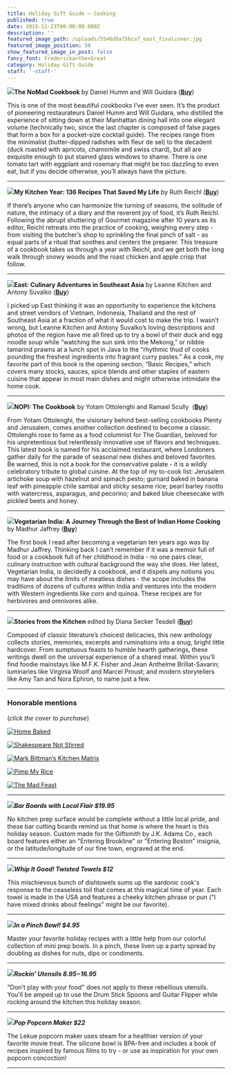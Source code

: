 ```yaml
---
title: Holiday Gift Guide — Cooking
published: true
date: 2015-11-23T00:00:00.000Z
description: ''
featured_image_path: /uploads/5546d9a756ca7_east_finalcover.jpg
featured_image_position: 50
show_featured_image_in_post: false
fancy_font: Fredericka+the+Great
category: Holiday-Gift-Guide
staff: '-staff-'
---
```


**![](/uploads/versions/9781607748229---x----306-400x---.jpg)The NoMad Cookbook** by Daniel Humm and Will Guidara ([**Buy**](https://www.brooklinebooksmith-shop.com/book/9781607748229))

This is one of the most beautiful cookbooks I’ve ever seen. It’s the product of pioneering restaurateurs Daniel Humm and Will Guidara, who distilled the experience of sitting down at their Manhattan dining hall into one elegant volume (technically two, since the last chapter is composed of false pages that form a box for a pocket-size cocktail guide). The recipes range from the minimalist (butter-dipped radishes with fleur de sel) to the decadent (duck roasted with apricots, chamomile and swiss chard), but all are exquisite enough to put stained glass windows to shame. There is one tomato tart with eggplant and rosemary that might be too dazzling to even eat, but if you decide otherwise, you’ll always have the picture.

---

**![](/uploads/versions/9781400069989---x----283-400x---.jpg)My Kitchen Year: 136 Recipes That Saved My Life** by Ruth Reichl ([**Buy**](https://www.brooklinebooksmith-shop.com/book/9781400069989))

If there’s anyone who can harmonize the turning of seasons, the solitude of nature, the intimacy of a diary and the reverent joy of food, it’s Ruth Reichl. Following the abrupt shuttering of Gourmet magazine after 10 years as its editor, Reichl retreats into the practice of cooking, weighing every step - from visiting the butcher’s shop to sprinkling the final pinch of salt - as equal parts of a ritual that soothes and centers the preparer. This treasure of a cookbook takes us through a year with Reichl, and we get both the long walk through snowy woods and the roast chicken and apple crisp that follow.

---

**![](/uploads/versions/9781742709161---x----319-400x---.jpg)East: Culinary Adventures in Southeast Asia** by Leanne Kitchen and Antony Suvalko ([**Buy**](https://www.brooklinebooksmith-shop.com/book/9781742709161))

I picked up East thinking it was an opportunity to experience the kitchens and street vendors of Vietnam, Indonesia, Thailand and the rest of Southeast Asia at a fraction of what it would cost to make the trip. I wasn’t wrong, but Leanne Kitchen and Antony Suvalko’s loving descriptions and photos of the region have me all fired up to try a bowl of their duck and egg noodle soup while “watching the sun sink into the Mekong,” or nibble tamarind prawns at a lunch spot in Java to the “rhythmic thud of cooks pounding the freshest ingredients into fragrant curry pastes.” As a cook, my favorite part of this book is the opening section, “Basic Recipes,” which covers many stocks, sauces, spice blends and other staples of eastern cuisine that appear in most main dishes and might otherwise intimidate the home cook.

---

**![](/uploads/versions/9781607746232---x----291-400x---.jpg)NOPI: The Cookbook** by Yotam Ottolenghi and Ramael Scully &nbsp;([**Buy**](https://www.brooklinebooksmith-shop.com/book/97816077463232))

From Yotam Ottolenghi, the visionary behind best-selling cookbooks Plenty and Jerusalem, comes another collection destined to become a classic. Ottolenghi rose to fame as a food columnist for The Guardian, beloved for his unpretentious but relentlessly innovative use of flavors and techniques. This latest book is named for his acclaimed restaurant, where Londoners gather daily for the parade of seasonal new dishes and beloved favorites. Be warned, this is not a book for the conservative palate - it is a wildly celebratory tribute to global cuisine. At the top of my to-cook list: Jerusalem artichoke soup with hazelnut and spinach pesto; gurnard baked in banana leaf with pineapple chile sambal and sticky sesame rice; pearl barley risotto with watercress, asparagus, and pecorino; and baked blue cheesecake with pickled beets and honey.

---

**![](/uploads/versions/9781101874868---x----309-400x---.jpg)Vegetarian India: A Journey Through the Best of Indian Home Cooking** by Madhur Jaffrey ([**Buy**](https://www.brooklinebooksmith-shop.com/book/9781101874868))

The first book I read after becoming a vegetarian ten years ago was by Madhur Jaffrey. Thinking back I can’t remember if it was a memoir full of food or a cookbook full of her childhood in India - no one pairs clear, culinary instruction with cultural background the way she does. Her latest, Vegetarian India, is decidedly a cookbook, and it dispels any notions you may have about the limits of meatless dishes - the scope includes the traditions of dozens of cultures within India and ventures into the modern with Western ingredients like corn and quinoa. These recipes are for herbivores and omnivores alike.

---

**![](/uploads/versions/9781101907597---x----255-400x---.jpg)Stories from the Kitchen** edited by Diana Secker Tesdell ([**Buy**](https://www.brooklinebooksmith-shop.com/book/9781101907597))

Composed of classic literature’s choicest delicacies, this new anthology collects stories, memories, excerpts and ruminations into a snug, bright little hardcover. From sumptuous feasts to humble hearth gatherings, these writings dwell on the universal experience of a shared meal. Within you’ll find foodie mainstays like M.F.K. Fisher and Jean Anthelme Brillat-Savarin; luminaries like Virginia Woolf and Marcel Proust; and modern storytellers like Amy Tan and Nora Ephron, to name just a few.

---

### Honorable mentions

(*click the cover to purchase*)

[![Home Baked](/uploads/versions/9781617691676---x----324-400x---.jpg)](https://www.brooklinebooksmith-shop.com/book/9781617691676)

[![Shakespeare Not Stirred](/uploads/versions/9780399173004---x----293-400x---.jpg)](https://www.brooklinebooksmith-shop.com/book/9780399173004)

[![Mark Bittman’s Kitchen Matrix](/uploads/versions/9780804188012---x----326-400x---.jpg)](https://www.brooklinebooksmith-shop.com/book/9780804188012)

[![Pimp My Rice](/uploads/versions/9781848992788---x----309-400x---.jpg)](https://www.brooklinebooksmith-shop.com/book/9781848992788)

[![The Mad Feast](/uploads/versions/9781631490736---x----305-400x---.jpg)](https://www.brooklinebooksmith-shop.com/book/9781631490736)

---

*![](/uploads/versions/2015-cooking-guide-bar-boards---x----505-608x---.jpeg)**Bar Boards with Local Flair $19.95***

No kitchen prep surface would be complete without a little local pride, and these bar cutting boards remind us that home is where the heart is this holiday season. Custom made for the Giftsmith by J.K. Adams Co., each board features either an "Entering Brookline" or "Entering Boston" insignia, or the latitude/longitude of our fine town, engraved at the end.

---

*![](/uploads/versions/2015-cooking-guide-whip-it-good-towels---x----354-608x---.jpeg)**Whip It Good! Twisted Towels $12***

This mischievous bunch of dishtowels sums up the sardonic cook's response to the ceaseless toil that comes at this magical time of year. Each towel is made in the USA and features a cheeky kitchen phrase or pun ("I have mixed drinks about feelings" might be our favorite).

---

*![](/uploads/versions/2015-cooking-guide-pinch-bowl---x----906-608x---.jpeg)**In a Pinch Bowl! $4.95***

Master your favorite holiday recipes with a little help from our colorful collection of mini prep bowls. In a pinch, these liven up a party spread by doubling as dishes for nuts, dips or condiments.

---

*![](/uploads/versions/2015-cooking-guide-rockin-utensils---x----800-608x---.jpeg)**Rockin' Utensils $8.95-$16.95***

"Don't play with your food" does not apply to these rebellious utensils. You'll be amped up to use the Drum Stick Spoons and Guitar Flipper while rocking around the kitchen this holiday season.

---

*![](/uploads/versions/2015-cooking-guide-popcorn-maker---x----875-608x---.jpeg)**Pop Popcorn Maker $22***

The Lekue popcorn maker uses steam for a healthier version of your favorite movie treat. The silicone bowl is BPA-free and includes a book of recipes inspired by famous films to try - or use as inspiration for your own popcorn concoction!

---